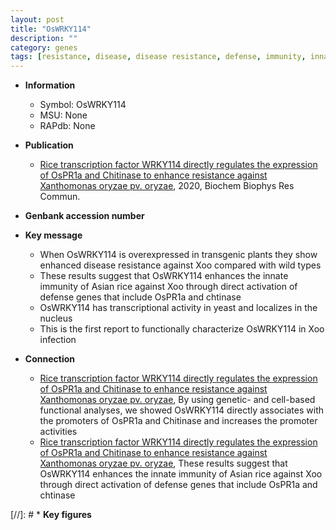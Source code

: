 ```yaml
---
layout: post
title: "OsWRKY114"
description: ""
category: genes
tags: [resistance, disease, disease resistance, defense, immunity, innate immunity, nucleus,  xoo ]
---
```


* **Information**  
    + Symbol: OsWRKY114  
    + MSU: None  
    + RAPdb: None  

* **Publication**  
    + [Rice transcription factor WRKY114 directly regulates the expression of OsPR1a and Chitinase to enhance resistance against Xanthomonas oryzae pv. oryzae](http://www.ncbi.nlm.nih.gov/pubmed?term=Rice+transcription+factor+WRKY114+directly+regulates+the+expression+of+OsPR1a+and+Chitinase+to+enhance+resistance+against+Xanthomonas+oryzae+pv.+oryzae%5BTitle%5D), 2020, Biochem Biophys Res Commun.

* **Genbank accession number**  

* **Key message**  
    + When OsWRKY114 is overexpressed in transgenic plants they show enhanced disease resistance against Xoo compared with wild types
    + These results suggest that OsWRKY114 enhances the innate immunity of Asian rice against Xoo through direct activation of defense genes that include OsPR1a and chtinase
    + OsWRKY114 has transcriptional activity in yeast and localizes in the nucleus
    + This is the first report to functionally characterize OsWRKY114 in Xoo infection

* **Connection**  
    + [Rice transcription factor WRKY114 directly regulates the expression of OsPR1a and Chitinase to enhance resistance against Xanthomonas oryzae pv. oryzae](http://www.ncbi.nlm.nih.gov/pubmed?term=Rice+transcription+factor+WRKY114+directly+regulates+the+expression+of+OsPR1a+and+Chitinase+to+enhance+resistance+against+Xanthomonas+oryzae+pv.+oryzae%5BTitle%5D),  By using genetic- and cell-based functional analyses, we showed OsWRKY114 directly associates with the promoters of OsPR1a and Chitinase and increases the promoter activities
    + [Rice transcription factor WRKY114 directly regulates the expression of OsPR1a and Chitinase to enhance resistance against Xanthomonas oryzae pv. oryzae](http://www.ncbi.nlm.nih.gov/pubmed?term=Rice+transcription+factor+WRKY114+directly+regulates+the+expression+of+OsPR1a+and+Chitinase+to+enhance+resistance+against+Xanthomonas+oryzae+pv.+oryzae%5BTitle%5D),  These results suggest that OsWRKY114 enhances the innate immunity of Asian rice against Xoo through direct activation of defense genes that include OsPR1a and chtinase

[//]: # * **Key figures**  


